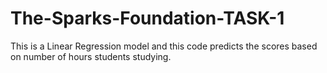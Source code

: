 # The-Sparks-Foundation-TASK-1

This is a Linear Regression model and this code predicts the scores based on number of hours students studying.
